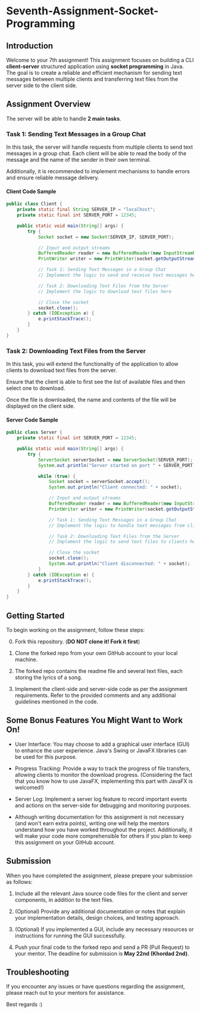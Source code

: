 # Seventh-Assignment-Socket-Programming

## Introduction
Welcome to your 7th assignment! This assignment focuses on building a CLI **client-server** structured application using **socket programming** in Java. The goal is to create a reliable and efficient mechanism for sending text messages between multiple clients and transferring text files from the server side to the client side.

## Assignment Overview
The server will be able to handle **2 main tasks**.

### Task 1: Sending Text Messages in a Group Chat
In this task, the server will handle requests from multiple clients to send text messages in a group chat. Each client will be able to read the body of the message and the name of the sender in their own terminal.

Additionally, it is recommended to implement mechanisms to handle errors and ensure reliable message delivery.

#### Client Code Sample
```java
public class Client {
    private static final String SERVER_IP = "localhost";
    private static final int SERVER_PORT = 12345;

    public static void main(String[] args) {
        try {
            Socket socket = new Socket(SERVER_IP, SERVER_PORT);

            // Input and output streams
            BufferedReader reader = new BufferedReader(new InputStreamReader(socket.getInputStream()));
            PrintWriter writer = new PrintWriter(socket.getOutputStream(), true);

            // Task 1: Sending Text Messages in a Group Chat
            // Implement the logic to send and receive text messages here

            // Task 2: Downloading Text Files from the Server
            // Implement the logic to download text files here

            // Close the socket
            socket.close();
        } catch (IOException e) {
            e.printStackTrace();
        }
    }
}
```

### Task 2: Downloading Text Files from the Server
In this task, you will extend the functionality of the application to allow clients to download text files from the server.

Ensure that the client is able to first see the list of available files and then select one to download.

Once the file is downloaded, the name and contents of the file will be displayed on the client side.

#### Server Code Sample
```java
public class Server {
    private static final int SERVER_PORT = 12345;

    public static void main(String[] args) {
        try {
            ServerSocket serverSocket = new ServerSocket(SERVER_PORT);
            System.out.println("Server started on port " + SERVER_PORT);

            while (true) {
                Socket socket = serverSocket.accept();
                System.out.println("Client connected: " + socket);

                // Input and output streams
                BufferedReader reader = new BufferedReader(new InputStreamReader(socket.getInputStream()));
                PrintWriter writer = new PrintWriter(socket.getOutputStream(), true);

                // Task 1: Sending Text Messages in a Group Chat
                // Implement the logic to handle text messages from clients here

                // Task 2: Downloading Text Files from the Server
                // Implement the logic to send text files to clients here

                // Close the socket
                socket.close();
                System.out.println("Client disconnected: " + socket);
            }
        } catch (IOException e) {
            e.printStackTrace();
        }
    }
}
```

## Getting Started
To begin working on the assignment, follow these steps:

0. Fork this repository. (**DO NOT clone it! Fork it first**)

1. Clone the forked repo from your own GitHub account to your local machine.

2. The forked repo contains the readme file and several text files, each storing the lyrics of a song.

3. Implement the client-side and server-side code as per the assignment requirements. Refer to the provided comments and any additional guidelines mentioned in the code.

## Some Bonus Features You Might Want to Work On!

- User Interface: You may choose to add a graphical user interface (GUI) to enhance the user experience. Java's Swing or JavaFX libraries can be used for this purpose.

- Progress Tracking: Provide a way to track the progress of file transfers, allowing clients to monitor the download progress. (Considering the fact that you know how to use JavaFX, implementing this part with JavaFX is welcomed!)

- Server Log: Implement a server log feature to record important events and actions on the server-side for debugging and monitoring purposes.

- Although writing documentation for this assignment is not necessary (and won't earn extra points), writing one will help the mentors understand how you have worked throughout the project. Additionally, it will make your code more comprehensible for others if you plan to keep this assignment on your GitHub account.

## Submission
When you have completed the assignment, please prepare your submission as follows:

1. Include all the relevant Java source code files for the client and server components, in addition to the text files.

2. (Optional) Provide any additional documentation or notes that explain your implementation details, design choices, and testing approach.

3. (Optional) If you implemented a GUI, include any necessary resources or instructions for running the GUI successfully.

4. Push your final code to the forked repo and send a PR (Pull Request) to your mentor. The deadline for submission is **May 22nd (Khordad 2nd)**.

## Troubleshooting
If you encounter any issues or have questions regarding the assignment, please reach out to your mentors for assistance.

Best regards :)